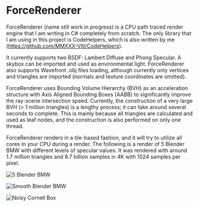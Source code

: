 # ForceRenderer

ForceRenderer (name still work in progress) is a CPU path traced render engine that I am writing in C# completely from scratch.
The only library that I am using in this project is CodeHelpers, which is also written by me (https://github.com/MMXXX-VIII/CodeHelpers).

It currently supports two BSDF: Lambert Diffuse and Phong Specular. A skybox can be imported and used as environmental light.
ForceRenderer also supports Wavefront .obj files loading, although currently only vertices and triangles are imported (normals and texture coordinates are omitted).

ForceRenderer uses Bounding Volume Hierarchy (BVH) as an acceleration structure with Axis Aligned Bounding Boxes (AABB) to significantly improve the ray-scene intersection speed.
Currently, the construction of a very large BVH (> 1 million triangles) is a lengthy process; it can take around several seconds to complete.
This is mainly because all triangles are calculated and used as leaf nodes, and the construction is also performed on only one thread.

ForceRenderer renders in a tile-based fashion, and it will try to utilize all cores in your CPU during a render.
The following is a render of 5 Blender BMW with different levels of specular values.
It was rendered with around 1.7 million triangles and 8.7 billion samples in 4K with 1024 samples per pixel.

![5 Blender BMW](https://github.com/MMXXX-VIII/ForceRenderer/blob/main/ForceRenderer/Renders/Path%20Tracing/render%20bmw%201k%20sample%201.7m%20tri.png?raw=true)

![Smooth Blender BMW](https://github.com/MMXXX-VIII/ForceRenderer/blob/main/ForceRenderer/Renders/Path%20Tracing/render%20smooth%20bmw%201k%20sp.png?raw=true)

![Noisy Cornell Box](https://github.com/MMXXX-VIII/ForceRenderer/blob/main/ForceRenderer/Renders/Path%20Tracing/Noisy/render%20noisy%2040k%20cornell%203h.png?raw=true)
